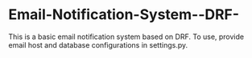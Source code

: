 # Email-Notification-System--DRF-

This is a basic email notification system based on DRF. To use, provide email host and database configurations in settings.py.
